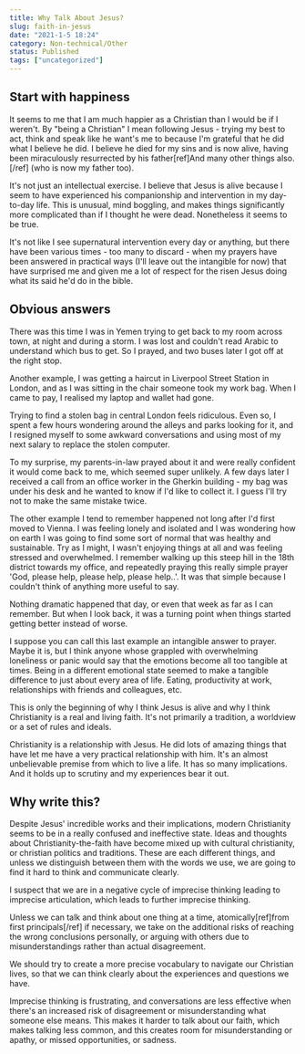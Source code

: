 ```yaml
---
title: Why Talk About Jesus?
slug: faith-in-jesus
date: "2021-1-5 18:24"
category: Non-technical/Other
status: Published
tags: ["uncategorized"]
---
```


## Start with happiness

It seems to me that I am much happier as a Christian than I would be if I
weren't. By "being a Christian" I mean following Jesus - trying my best to act,
think and speak like he want's me to because I'm grateful that he did what I
believe he did. I believe he died for my sins and is now alive, having been
miraculously resurrected by his father[ref]And many other things also.[/ref]
(who is now my father too).

It's not just an intellectual exercise. I believe that Jesus is alive because I
seem to have experienced his companionship and intervention in my day-to-day
life. This is unusual, mind boggling, and makes things significantly more
complicated than if I thought he were dead. Nonetheless it seems to be true.

It's not like I see supernatural intervention every day or anything, but there
have been various times - too many to discard - when my prayers have been
answered in practical ways (I'll leave out the intangible for now) that have
surprised me and given me a lot of respect for the risen Jesus doing what its
said he'd do in the bible.

## Obvious answers

There was this time I was in Yemen trying to get back to my room across town,
at night and during a storm. I was lost and couldn't read Arabic to understand
which bus to get. So I prayed, and two buses later I got off at the right stop.

Another example, I was getting a haircut in Liverpool Street Station in London,
and as I was sitting in the chair someone took my work bag. When I came to pay,
I realised my laptop and wallet had gone.

Trying to find a stolen bag in central London feels ridiculous. Even so, I spent
a few hours wondering around the alleys and parks looking for it, and I
resigned myself to some awkward conversations and using most of my next salary
to replace the stolen computer.

To my surprise, my parents-in-law prayed about it and were really confident it
would come back to me, which seemed super unlikely. A few days later I received
a call from an office worker in the Gherkin building - my bag was under his
desk and he wanted to know if I'd like to collect it. I guess I'll try not to
make the same mistake twice.

The other example I tend to remember happened not long after I'd first moved to
Vienna. I was feeling lonely and isolated and I was wondering how on earth I
was going to find some sort of normal that was healthy and sustainable. Try as
I might, I wasn't enjoying things at all and was feeling stressed and
overwhelmed. I remember walking up this steep hill in the 18th district towards
my office, and repeatedly praying this really simple prayer 'God, please help,
please help, please help..'. It was that simple because I couldn't think of
anything more useful to say.

Nothing dramatic happened that day, or even that week as far as I can remember.
But when I look back, it was a turning point when things started getting better
instead of worse.

I suppose you can call this last example an intangible answer to prayer. Maybe
it is, but I think anyone whose grappled with overwhelming loneliness or panic
would say that the emotions become all too tangible at times. Being in a
different emotional state seemed to make a tangible difference to just about
every area of life. Eating, productivity at work, relationships with friends
and colleagues, etc.

This is only the beginning of why I think Jesus is alive and why I think
Christianity is a real and living faith. It's not primarily a tradition, a worldview or a set of rules and ideals.

Christianity is a relationship with Jesus. He did lots of amazing things that
have let me have a very practical relationship with him. It's an almost
unbelievable premise from which to live a life. It has so many implications.
And it holds up to scrutiny and my experiences bear it out.

## Why write this?

Despite Jesus' incredible works and their implications, modern Christianity
seems to be in a really confused and ineffective state. Ideas and thoughts
about Christianity-the-faith have become mixed up with cultural christianity,
or christian politics and traditions. These are each different things, and unless we distinguish between them with the words we use, we are going to find it hard to think and communicate clearly.

I suspect that we are in a negative cycle of imprecise thinking leading to imprecise articulation, which leads to further imprecise thinking.

Unless we can talk and think about one thing at a time, atomically[ref]from
first principals[/ref] if necessary, we take on the additional risks of
reaching the wrong conclusions personally, or arguing with others due to
misunderstandings rather than actual disagreement.

We should try to create a more precise vocabulary to navigate our Christian
lives, so that we can think clearly about the experiences and questions we
have.

Imprecise thinking is frustrating, and conversations are less effective when
there's an increased risk of disagreement or misunderstanding what someone
else means. This makes it harder to talk about our faith, which makes talking
less common, and this creates room for misunderstanding or apathy, or missed
opportunities, or sadness.
